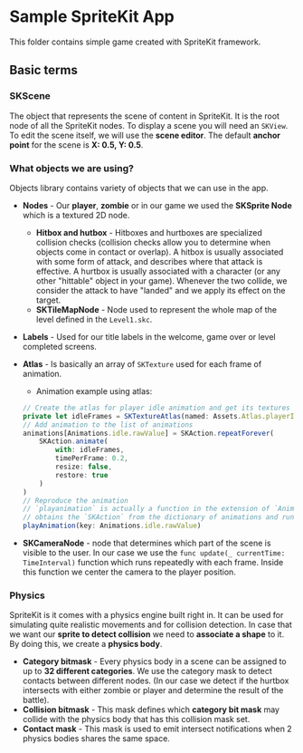 # Sample SpriteKit App
This folder contains simple game created with SpriteKit framework.

## Basic terms

### SKScene
The object that represents the scene of content in SpriteKit. It is the root node of all the SpriteKit nodes. To display a scene you will need an `SKView`.
To edit the scene itself, we will use the __scene editor__. The default __anchor point__ for the scene is __X: 0.5, Y: 0.5__.

### What objects we are using?
Objects library contains variety of objects that we can use in the app.
- __Nodes__ - Our __player__, __zombie__ or  in our game we used the __SKSprite Node__ which is a textured 2D node.
  - __Hitbox and hutbox__ - Hitboxes and hurtboxes are specialized collision checks (collision checks allow you to determine when objects come in contact or overlap). A hitbox is usually associated with some form of attack, and describes where that attack is effective. A hurtbox is usually associated with a character (or any other "hittable" object in your game). Whenever the two collide, we consider the attack to have "landed" and we apply its effect on the target.
  - __SKTileMapNode__ - Node used to represent the whole map of the level defined in the `Level1.skc`.


- __Labels__ - Used for our title labels in the welcome, game over or level completed screens.
- __Atlas__ - Is basically an array of `SKTexture` used for each frame of animation.
  - Animation example using atlas:
  ``` js
  // Create the atlas for player idle animation and get its textures
  private let idleFrames = SKTextureAtlas(named: Assets.Atlas.playerIdle).textures
  // Add animation to the list of animations
  animations[Animations.idle.rawValue] = SKAction.repeatForever(
      SKAction.animate(
          with: idleFrames,
          timePerFrame: 0.2,
          resize: false,
          restore: true
      )
  )
  // Reproduce the animation
  // `playanimation` is actually a function in the extension of `AnimatedObject` which depending on the string key,
  // obtains the `SKAction` from the dictionary of animations and runs this action.
  playAnimation(key: Animations.idle.rawValue)
  ```

- __SKCameraNode__ - node that determines which part of the scene is visible to the user. In our case we use the `func update(_ currentTime: TimeInterval)` function which runs repeatedly with each frame. Inside this function we center the camera to the player position.

### Physics
SpriteKit is it comes with a physics engine built right in. It can be used for simulating quite realistic movements and for collision detection. In case that we want our __sprite to detect collision__ we need to __associate a shape__ to it. By doing this, we create a __physics body__.

- __Category bitmask__ - Every physics body in a scene can be assigned to up to __32 different categories__. We use the category mask to detect contacts between different nodes. (In our case we detect if the hurtbox intersects with either zombie or player and determine the result of the battle).
- __Collision bitmask__ - This mask defines which __category bit mask__ may collide with the physics body that has this collision mask set.
- __Contact mask__ - This mask is used to emit intersect notifications when 2 physics bodies shares the same space.

